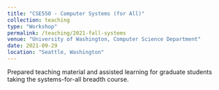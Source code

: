 ```yaml
---
title: "CSE550 - Computer Systems (for All)"
collection: teaching
type: "Workshop"
permalink: /teaching/2021-fall-systems
venue: "University of Washington, Computer Science Department"
date: 2021-09-29
location: "Seattle, Washington"
---
```


Prepared teaching material and assisted learning for graduate students taking the systems-for-all breadth course.
